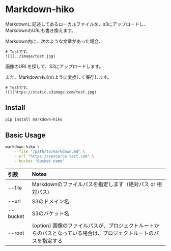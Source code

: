 # Markdown-hiko

Markdownに記述してあるローカルファイルを、s3にアップロードし、MarkdownのURLも書き換えます。

Markdown内に、次のような文章があった場合、

```text
# Testです。
![](../image/test.jpg)
```

画像のURLを探して、S3にアップロードします。

また、Markdownも次のように変換して保存します。

```text
# Testです。
![](https://static.s3image.com/test.jpg)
```

## Install

```bash
pip install markdown-hiko
```

## Basic Usage

```bash
markdown-hiko \
    --file "/path/to/markdown.md" \
    --url "https://resource.test.com" \
    --bucket "Bucket name"
```

| 引数   | Notes |
| :---------- | :----------------|
| --file | Markdownのファイルパスを指定します（絶対パス or 相対パス) |
| --url | S3のドメイン名 |
| --bucket | S3のバケット名 |
| --root  | (option) 画像のファイルパスが、プロジェクトルートからのパスとなっている場合は、プロジェクトルートのパスを指定する |
